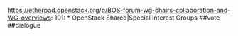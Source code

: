 https://etherpad.openstack.org/p/BOS-forum-wg-chairs-collaboration-and-WG-overviews: 101: 		* OpenStack Shared|Special Interest Groups ##vote ##dialogue

